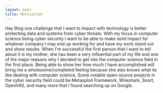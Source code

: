 ```yaml
---
layout: post
title: Motivation
---
```


Hey Blog one challenge that I want to impact with technology is better protecting data and systems from cyber threats. With my focus in computer science being cyber security I want to be able to make solid impact for whatever company I may end up working for and have my work stand out and show results. When I'm successful the first person that I want to tell about it is my mother, she has been a very influential part of my life and one of the major reasons why I decided to get into the computer science field in the first place. Being able to show her how much I have accomplished will bring me a wholesome/completed feeling because she alao knows what its like dealing with computer science. Some notable open-source projects in the cyber security field could be Metasploit Framework, Wireshark, Snort, OpenVAS, and many more that I found searching up on Google.
